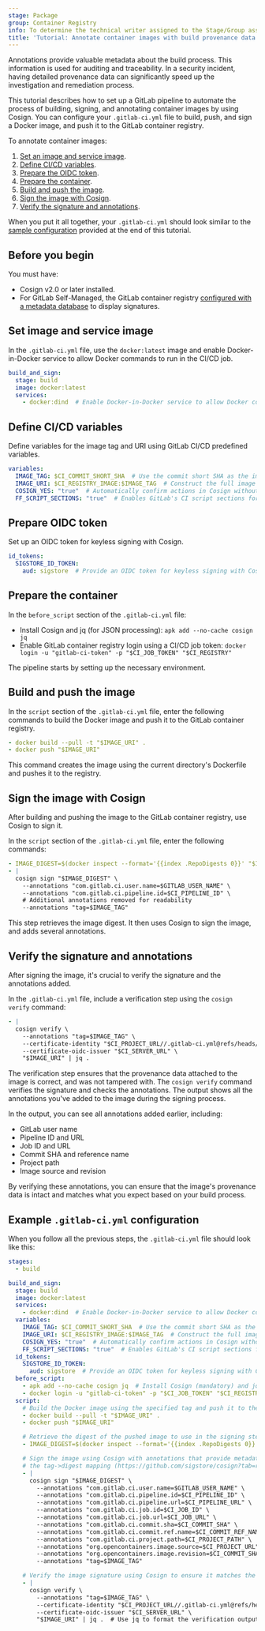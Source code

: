 ```yaml
---
stage: Package
group: Container Registry
info: To determine the technical writer assigned to the Stage/Group associated with this page, see https://handbook.gitlab.com/handbook/product/ux/technical-writing/#assignments
title: 'Tutorial: Annotate container images with build provenance data'
---
```


Annotations provide valuable metadata about the build process. This information is used for auditing and traceability. In a security incident, having detailed provenance data can significantly speed up the investigation and remediation process.

This tutorial describes how to set up a GitLab pipeline to automate the process of building, signing, and annotating container images by using Cosign.
You can configure your `.gitlab-ci.yml` file to build, push, and sign a Docker image, and push it to the GitLab container registry.

To annotate container images:

1. [Set an image and service image](#set-image-and-service-image).
1. [Define CI/CD variables](#define-cicd-variables).
1. [Prepare the OIDC token](#prepare-oidc-token).
1. [Prepare the container](#prepare-the-container).
1. [Build and push the image](#build-and-push-the-image).
1. [Sign the image with Cosign](#sign-the-image-with-cosign).
1. [Verify the signature and annotations](#verify-the-signature-and-annotations).

When you put it all together, your `.gitlab-ci.yml` should look similar to the [sample configuration](#example-gitlab-ciyml-configuration) provided at the end of this tutorial.

## Before you begin

You must have:

- Cosign v2.0 or later installed.
- For GitLab Self-Managed, the GitLab container registry [configured with a metadata database](../../../administration/packages/container_registry_metadata_database.md)
  to display signatures.

## Set image and service image

In the `.gitlab-ci.yml` file, use the `docker:latest` image and enable Docker-in-Docker service to allow Docker commands to run in the CI/CD job.

```yaml
build_and_sign:
  stage: build
  image: docker:latest
  services:
    - docker:dind  # Enable Docker-in-Docker service to allow Docker commands inside the container
```

## Define CI/CD variables

Define variables for the image tag and URI using GitLab CI/CD predefined variables.

```yaml
variables:
  IMAGE_TAG: $CI_COMMIT_SHORT_SHA  # Use the commit short SHA as the image tag
  IMAGE_URI: $CI_REGISTRY_IMAGE:$IMAGE_TAG  # Construct the full image URI with the registry, project path, and tag
  COSIGN_YES: "true"  # Automatically confirm actions in Cosign without user interaction
  FF_SCRIPT_SECTIONS: "true"  # Enables GitLab's CI script sections for better multi-line script output
```

## Prepare OIDC token

Set up an OIDC token for keyless signing with Cosign.

```yaml
id_tokens:
  SIGSTORE_ID_TOKEN:
    aud: sigstore  # Provide an OIDC token for keyless signing with Cosign
```

## Prepare the container

In the `before_script` section of the `.gitlab-ci.yml` file:

- Install Cosign and jq (for JSON processing): `apk add --no-cache cosign jq`
- Enable GitLab container registry login using a CI/CD job token: `docker login -u "gitlab-ci-token" -p "$CI_JOB_TOKEN" "$CI_REGISTRY"`

The pipeline starts by setting up the necessary environment.

## Build and push the image

In the `script` section of the `.gitlab-ci.yml` file, enter the following commands to build the Docker image and push it to the GitLab container registry.

```yaml
- docker build --pull -t "$IMAGE_URI" .
- docker push "$IMAGE_URI"
```

This command creates the image using the current directory's Dockerfile and pushes it to the registry.

## Sign the image with Cosign

After building and pushing the image to the GitLab container registry, use Cosign to sign it.

In the `script` section of the `.gitlab-ci.yml` file, enter the following commands:

```yaml
- IMAGE_DIGEST=$(docker inspect --format='{{index .RepoDigests 0}}' "$IMAGE_URI")
- |
  cosign sign "$IMAGE_DIGEST" \
    --annotations "com.gitlab.ci.user.name=$GITLAB_USER_NAME" \
    --annotations "com.gitlab.ci.pipeline.id=$CI_PIPELINE_ID" \
    # Additional annotations removed for readability
    --annotations "tag=$IMAGE_TAG"
```

This step retrieves the image digest. It then uses Cosign to sign the image, and adds several annotations.

## Verify the signature and annotations

After signing the image, it's crucial to verify the signature and the annotations added.

In the `.gitlab-ci.yml` file, include a verification step using the `cosign verify` command:

```yaml
- |
  cosign verify \
    --annotations "tag=$IMAGE_TAG" \
    --certificate-identity "$CI_PROJECT_URL//.gitlab-ci.yml@refs/heads/$CI_COMMIT_REF_NAME" \
    --certificate-oidc-issuer "$CI_SERVER_URL" \
    "$IMAGE_URI" | jq .
```

The verification step ensures that the provenance data attached to the image is correct, and was not tampered with.
The `cosign verify` command verifies the signature and checks the annotations. The output shows all the annotations
you've added to the image during the signing process.

In the output, you can see all annotations added earlier, including:

- GitLab user name
- Pipeline ID and URL
- Job ID and URL
- Commit SHA and reference name
- Project path
- Image source and revision

By verifying these annotations, you can ensure that the image's provenance data is intact
and matches what you expect based on your build process.

## Example `.gitlab-ci.yml` configuration

When you follow all the previous steps, the `.gitlab-ci.yml` file should look like this:

```yaml
stages:
  - build

build_and_sign:
  stage: build
  image: docker:latest
  services:
    - docker:dind  # Enable Docker-in-Docker service to allow Docker commands inside the container
  variables:
    IMAGE_TAG: $CI_COMMIT_SHORT_SHA  # Use the commit short SHA as the image tag
    IMAGE_URI: $CI_REGISTRY_IMAGE:$IMAGE_TAG  # Construct the full image URI with the registry, project path, and tag
    COSIGN_YES: "true"  # Automatically confirm actions in Cosign without user interaction
    FF_SCRIPT_SECTIONS: "true"  # Enables GitLab's CI script sections for better multi-line script output
  id_tokens:
    SIGSTORE_ID_TOKEN:
      aud: sigstore  # Provide an OIDC token for keyless signing with Cosign
  before_script:
    - apk add --no-cache cosign jq  # Install Cosign (mandatory) and jq (optional)
    - docker login -u "gitlab-ci-token" -p "$CI_JOB_TOKEN" "$CI_REGISTRY"  # Log in to the Docker registry using GitLab CI token
  script:
    # Build the Docker image using the specified tag and push it to the registry
    - docker build --pull -t "$IMAGE_URI" .
    - docker push "$IMAGE_URI"

    # Retrieve the digest of the pushed image to use in the signing step
    - IMAGE_DIGEST=$(docker inspect --format='{{index .RepoDigests 0}}' "$IMAGE_URI")

    # Sign the image using Cosign with annotations that provide metadata about the build and tag annotation to allow verifying
    # the tag->digest mapping (https://github.com/sigstore/cosign?tab=readme-ov-file#tag-signing)
    - |
      cosign sign "$IMAGE_DIGEST" \
        --annotations "com.gitlab.ci.user.name=$GITLAB_USER_NAME" \
        --annotations "com.gitlab.ci.pipeline.id=$CI_PIPELINE_ID" \
        --annotations "com.gitlab.ci.pipeline.url=$CI_PIPELINE_URL" \
        --annotations "com.gitlab.ci.job.id=$CI_JOB_ID" \
        --annotations "com.gitlab.ci.job.url=$CI_JOB_URL" \
        --annotations "com.gitlab.ci.commit.sha=$CI_COMMIT_SHA" \
        --annotations "com.gitlab.ci.commit.ref.name=$CI_COMMIT_REF_NAME" \
        --annotations "com.gitlab.ci.project.path=$CI_PROJECT_PATH" \
        --annotations "org.opencontainers.image.source=$CI_PROJECT_URL" \
        --annotations "org.opencontainers.image.revision=$CI_COMMIT_SHA" \
        --annotations "tag=$IMAGE_TAG"

    # Verify the image signature using Cosign to ensure it matches the expected annotations and certificate identity
    - |
      cosign verify \
        --annotations "tag=$IMAGE_TAG" \
        --certificate-identity "$CI_PROJECT_URL//.gitlab-ci.yml@refs/heads/$CI_COMMIT_REF_NAME" \
        --certificate-oidc-issuer "$CI_SERVER_URL" \
        "$IMAGE_URI" | jq .  # Use jq to format the verification output for easier readability
```

